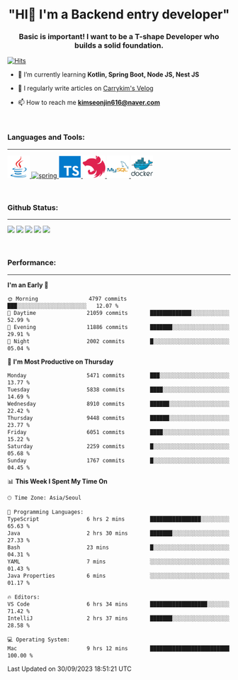 <h1 align="center">"HI👋 I'm a Backend entry developer" </h1>
<h3 align="center">Basic is important! I want to be a T-shape Developer who builds a solid foundation.</h3>

[![Hits](https://hits.seeyoufarm.com/api/count/incr/badge.svg?url=https%3A%2F%2Fgithub.com%2Fgimseonjin&count_bg=%2318BFE5&title_bg=%23555555&icon=ko-fi.svg&icon_color=%23E7E7E7&title=hits&edge_flat=false)](https://hits.seeyoufarm.com)

- 🌱 I’m currently learning **Kotlin, Spring Boot, Node JS, Nest JS**

- 📝 I regularly write articles on [Carrykim's Velog](https://velog.io/@carrykim)

- 📫 How to reach me **kimseonjin616@naver.com**

<br/>

<h3 align="left">Languages and Tools:</h3>

***

<p align="left"> 
 <a href="https://www.java.com" target="_blank" rel="noreferrer"> <img src="https://raw.githubusercontent.com/devicons/devicon/master/icons/java/java-original.svg" alt="java" width="10%" height="10%"/> </a>
 <a href="https://spring.io/" target="_blank" rel="noreferrer"> <img src="https://www.vectorlogo.zone/logos/springio/springio-icon.svg" alt="spring" width="10%" height="10%"/> </a>
  <a href="https://www.typescriptlang.org/" target="_blank" rel="noreferrer"> <img src="https://raw.githubusercontent.com/devicons/devicon/master/icons/typescript/typescript-original.svg" alt="typescript" width="10%" height="10%"/> </a>
<a href="https://nestjs.com/" target="_blank" rel="noreferrer"> <img src="https://raw.githubusercontent.com/devicons/devicon/master/icons/nestjs/nestjs-plain.svg" alt="nestjs" width="10%" height="10%"/> </a> 
<a href="https://www.mysql.com/" target="_blank" rel="noreferrer"> <img src="https://raw.githubusercontent.com/devicons/devicon/master/icons/mysql/mysql-original-wordmark.svg" alt="mysql" width="10%" height="10%"/>  </a>
 <a href="https://www.docker.com/" target="_blank" rel="noreferrer"> <img src="https://raw.githubusercontent.com/devicons/devicon/master/icons/docker/docker-original-wordmark.svg" alt="docker" width="10%" height="10%"/> </a>
 </p>
</p>

<br/>

<h3 align="left">Github Status:</h3>

***

![](http://github-profile-summary-cards.vercel.app/api/cards/profile-details?username=gimseonjin&theme=nord_bright)
![](http://github-profile-summary-cards.vercel.app/api/cards/repos-per-language?username=gimseonjin&theme=nord_bright)
![](http://github-profile-summary-cards.vercel.app/api/cards/most-commit-language?username=gimseonjin&theme=nord_bright)
![](http://github-profile-summary-cards.vercel.app/api/cards/stats?username=gimseonjin&theme=nord_bright)
![](http://github-profile-summary-cards.vercel.app/api/cards/productive-time?username=gimseonjin&theme=nord_bright&utcOffset=8)


<br/>

<h3 align="left">Performance:</h3>

***

<!--START_SECTION:waka-->
**I'm an Early 🐤** 

```text
🌞 Morning                4797 commits        ███░░░░░░░░░░░░░░░░░░░░░░   12.07 % 
🌆 Daytime                21059 commits       █████████████░░░░░░░░░░░░   52.99 % 
🌃 Evening                11886 commits       ███████░░░░░░░░░░░░░░░░░░   29.91 % 
🌙 Night                  2002 commits        █░░░░░░░░░░░░░░░░░░░░░░░░   05.04 % 
```
📅 **I'm Most Productive on Thursday** 

```text
Monday                   5471 commits        ███░░░░░░░░░░░░░░░░░░░░░░   13.77 % 
Tuesday                  5838 commits        ████░░░░░░░░░░░░░░░░░░░░░   14.69 % 
Wednesday                8910 commits        ██████░░░░░░░░░░░░░░░░░░░   22.42 % 
Thursday                 9448 commits        ██████░░░░░░░░░░░░░░░░░░░   23.77 % 
Friday                   6051 commits        ████░░░░░░░░░░░░░░░░░░░░░   15.22 % 
Saturday                 2259 commits        █░░░░░░░░░░░░░░░░░░░░░░░░   05.68 % 
Sunday                   1767 commits        █░░░░░░░░░░░░░░░░░░░░░░░░   04.45 % 
```


📊 **This Week I Spent My Time On** 

```text
🕑︎ Time Zone: Asia/Seoul

💬 Programming Languages: 
TypeScript               6 hrs 2 mins        ████████████████░░░░░░░░░   65.63 % 
Java                     2 hrs 30 mins       ███████░░░░░░░░░░░░░░░░░░   27.33 % 
Bash                     23 mins             █░░░░░░░░░░░░░░░░░░░░░░░░   04.31 % 
YAML                     7 mins              ░░░░░░░░░░░░░░░░░░░░░░░░░   01.43 % 
Java Properties          6 mins              ░░░░░░░░░░░░░░░░░░░░░░░░░   01.17 % 

🔥 Editors: 
VS Code                  6 hrs 34 mins       ██████████████████░░░░░░░   71.42 % 
IntelliJ                 2 hrs 37 mins       ███████░░░░░░░░░░░░░░░░░░   28.58 % 

💻 Operating System: 
Mac                      9 hrs 12 mins       █████████████████████████   100.00 % 
```


 Last Updated on 30/09/2023 18:51:21 UTC
<!--END_SECTION:waka-->

<div align="center">
  
